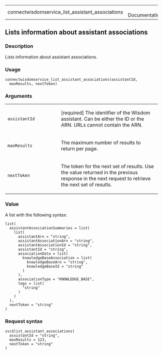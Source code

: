 <table style="width: 100%;">
<tbody>
<tr class="odd">
<td>connectwisdomservice_list_assistant_associations</td>
<td style="text-align: right;">R Documentation</td>
</tr>
</tbody>
</table>

## Lists information about assistant associations

### Description

Lists information about assistant associations.

### Usage

    connectwisdomservice_list_assistant_associations(assistantId,
      maxResults, nextToken)

### Arguments

<table>
<colgroup>
<col style="width: 35%" />
<col style="width: 65%" />
</colgroup>
<tbody>
<tr class="odd">
<td><code
id="connectwisdomservice_list_assistant_associations_:_assistantId">assistantId</code></td>
<td><p>[required] The identifier of the Wisdom assistant. Can be either
the ID or the ARN. URLs cannot contain the ARN.</p></td>
</tr>
<tr class="even">
<td><code
id="connectwisdomservice_list_assistant_associations_:_maxResults">maxResults</code></td>
<td><p>The maximum number of results to return per page.</p></td>
</tr>
<tr class="odd">
<td><code
id="connectwisdomservice_list_assistant_associations_:_nextToken">nextToken</code></td>
<td><p>The token for the next set of results. Use the value returned in
the previous response in the next request to retrieve the next set of
results.</p></td>
</tr>
</tbody>
</table>

### Value

A list with the following syntax:

    list(
      assistantAssociationSummaries = list(
        list(
          assistantArn = "string",
          assistantAssociationArn = "string",
          assistantAssociationId = "string",
          assistantId = "string",
          associationData = list(
            knowledgeBaseAssociation = list(
              knowledgeBaseArn = "string",
              knowledgeBaseId = "string"
            )
          ),
          associationType = "KNOWLEDGE_BASE",
          tags = list(
            "string"
          )
        )
      ),
      nextToken = "string"
    )

### Request syntax

    svc$list_assistant_associations(
      assistantId = "string",
      maxResults = 123,
      nextToken = "string"
    )
